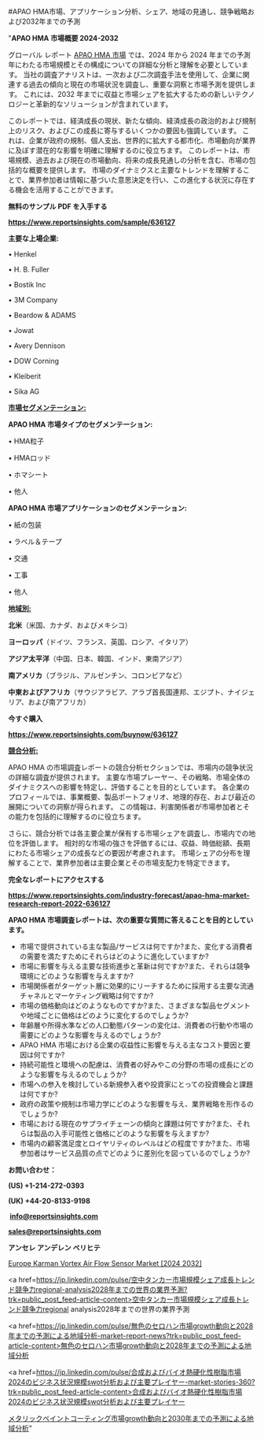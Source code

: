 #APAO HMA市場、アプリケーション分析、シェア、地域の見通し、競争戦略および2032年までの予測

"<strong>APAO HMA 市場概要 2024-2032</strong>

グローバル レポート <a href=https://www.reportsinsights.com/sample/636127>APAO HMA 市場</a> では、2024 年から 2024 年までの予測年にわたる市場規模とその構成についての詳細な分析と理解を必要としています。 当社の調査アナリストは、一次および二次調査手法を使用して、企業に関連する過去の傾向と現在の市場状況を調査し、重要な洞察と市場予測を提供します。 これには、2032 年までに収益と市場シェアを拡大​​するための新しいテクノロジーと革新的なソリューションが含まれています。

このレポートでは、経済成長の現状、新たな傾向、経済成長の政治的および規制上のリスク、およびこの成長に寄与するいくつかの要因も強調しています。 これは、企業が政府の規制、個人支出、世界的に拡大する都市化、市場動向が業界に及ぼす潜在的な影響を明確に理解するのに役立ちます。 このレポートは、市場規模、過去および現在の市場動向、将来の成長見通しの分析を含む、市場の包括的な概要を提供します。 市場のダイナミクスと主要なトレンドを理解することで、業界参加者は情報に基づいた意思決定を行い、この進化する状況に存在する機会を活用することができます。

<strong><b>無料のサンプル PDF を入手する</b></strong>

<a href=https://www.reportsinsights.com/sample/636127><strong><u>https://www.reportsinsights.com/sample/636127</u></strong></a>

<strong>主要な上場企業:</strong>

• Henkel

• H. B. Fuller

• Bostik Inc

• 3M Company

• Beardow & ADAMS

• Jowat

• Avery Dennison

• DOW Corning

• Kleiberit

• Sika AG

<strong><u>市場セグメンテーション</u></strong><strong><u>:</u></strong>

<strong>APAO HMA 市場タイプのセグメンテーション:</strong>

• HMA粒子

• HMAロッド

• ホマシート

• 他人

<strong>APAO HMA 市場アプリケーションのセグメンテーション:</strong>

• 紙の包装

• ラベル＆テープ

• 交通

• 工事

• 他人

<strong><u>地域別</u></strong><strong><u>:</u></strong>

<strong>北米</strong>（米国、カナダ、およびメキシコ）

<strong>ヨーロッパ</strong>（ドイツ、フランス、英国、ロシア、イタリア）

<strong>アジア太平洋</strong>（中国、日本、韓国、インド、東南アジア）

<strong>南アメリカ</strong>（ブラジル、アルゼンチン、コロンビアなど）

<strong>中東およびアフリカ</strong>（サウジアラビア、アラブ首長国連邦、エジプト、ナイジェリア、および南アフリカ）

<strong>今すぐ購入</strong>

<a href=https://www.reportsinsights.com/buynow/636127><strong><u>https://www.reportsinsights.com/buynow/636127</u></strong></a>

<strong><u>競合分析:</u></strong>

APAO HMA の市場調査レポートの競合分析セクションでは、市場内の競争状況の詳細な調査が提供されます。 主要な市場プレーヤー、その戦略、市場全体のダイナミクスへの影響を特定し、評価することを目的としています。 各企業のプロフィールでは、事業概要、製品ポートフォリオ、地理的存在、および最近の展開についての洞察が得られます。 この情報は、利害関係者が市場参加者とその能力を包括的に理解するのに役立ちます。

さらに、競合分析では各主要企業が保有する市場シェアを調査し、市場内での地位を評価します。 相対的な市場の強さを評価するには、収益、時価総額、長期にわたる市場シェアの成長などの要因が考慮されます。 市場シェアの分布を理解することで、業界参加者は主要企業とその市場支配力を特定できます。

<strong>完全なレポートにアクセスする</strong>

<a href=https://www.reportsinsights.com/industry-forecast/apao-hma-market-research-report-2022-636127><strong><u><b>https://www.reportsinsights.com/industry-forecast/apao-hma-market-research-report-2022-636127</b></u></strong></a>

<strong><b>APAO HMA 市場調査レポートは、次の重要な質問に答えることを目的としています。</b></strong>
<ul>
  <li>市場で提供されている主な製品/サービスは何ですか?また、変化する消費者の需要を満たすためにそれらはどのように進化していますか?</li>
  <li>市場に影響を与える主要な技術進歩と革新は何ですか?また、それらは競争環境にどのような影響を与えますか?</li>
  <li>市場関係者がターゲット層に効果的にリーチするために採用する主要な流通チャネルとマーケティング戦略は何ですか?</li>
  <li>市場の価格動向はどのようなものですか?また、さまざまな製品セグメントや地域ごとに価格はどのように変化するのでしょうか?</li>
  <li>年齢層や所得水準などの人口動態パターンの変化は、消費者の行動や市場の需要にどのような影響を与えるのでしょうか?</li>
  <li>APAO HMA 市場における企業の収益性に影響を与える主なコスト要因と要因は何ですか?</li>
  <li>持続可能性と環境への配慮は、消費者の好みやこの分野の市場の成長にどのような影響を与えるのでしょうか?</li>
  <li>市場への参入を検討している新規参入者や投資家にとっての投資機会と課題は何ですか?</li>
  <li>政府の政策や規制は市場力学にどのような影響を与え、業界戦略を形作るのでしょうか?</li>
  <li>市場における現在のサプライチェーンの傾向と課題は何ですか?また、それらは製品の入手可能性と価格にどのような影響を与えますか?</li>
  <li>市場内の顧客満足度とロイヤリティのレベルはどの程度ですか?また、市場参加者はサービス品質の点でどのように差別化を図っているのでしょうか?</li>
</ul>
<strong>お問い合わせ：</strong>

<strong>(US) +1-214-272-0393</strong>

<strong>(UK) +44-20-8133-9198</strong>

<strong> </strong><a href=info@reportsinsights.com><strong><u>info@reportsinsights.com</u></strong></a>

<a href=sales@reportsinsights.com><strong><u>sales@reportsinsights.com</u></strong></a>

<strong>アンセレ アンデレン ベリヒテ</strong>

<a href=https://www.linkedin.com/pulse/europe-karman-vortex-air-flow-sensor-markets-7gfnf/>Europe Karman Vortex Air Flow Sensor Market [2024 2032]</a>

<a href=https://jp.linkedin.com/pulse/空中タンカー市場規模シェア成長トレンド競争力regional-analysis2028年までの世界の業界予測?trk=public_post_feed-article-content>空中タンカー市場規模シェア成長トレンド競争力regional analysis2028年までの世界の業界予測</a>

<a href=https://jp.linkedin.com/pulse/無色のセロハン市場growth動向と2028年までの予測による地域分析-market-report-news?trk=public_post_feed-article-content>無色のセロハン市場growth動向と2028年までの予測による地域分析</a>

<a href=https://jp.linkedin.com/pulse/合成およびバイオ熱硬化性樹脂市場2024のビジネス状況規模swot分析および主要プレイヤー-market-stories-360?trk=public_post_feed-article-content>合成およびバイオ熱硬化性樹脂市場2024のビジネス状況規模swot分析および主要プレイヤー</a>

<a href=https://www.linkedin.com/pulse/メタリックペイントコーティング市場growth動向と2030年までの予測による地域分析-reportsinsights-pvt-ltd-ra9pf/>メタリックペイントコーティング市場growth動向と2030年までの予測による地域分析</a>"
